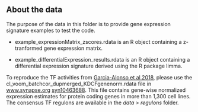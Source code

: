 ## About the data

The purpose of the data in this folder is to provide gene expression signature examples to test the code.


   - example_expressionMatrix_zscores.rdata is an R object containing a z-tranformed gene expression matrix.

   - example_differentialExpression_results.rdata is an R object containing a differential expression signature derived using the R package limma. 
   
   
To reproduce the TF activities from [Garcia-Alonso et al 2018](https://www.ncbi.nlm.nih.gov/pubmed/29229604), please use the cl_voom_batchcor_dupmerged_KDCFgenenorm.rdata file in www.synapse.org [syn10463688](https://www.synapse.org/#!Synapse:syn10463688/wiki/463140). This file contains gene-wise normalized expression estimates for protein coding genes in more than 1,300 cell lines. The consensus TF regulons are available in the _data > regulons_ folder.